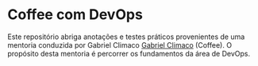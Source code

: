# Coffee com DevOps

Este repositório abriga anotações e testes práticos provenientes de uma mentoria conduzida por Gabriel Climaco [Gabriel Climaco](https://github.com/gabrielsclimaco) (Coffee). O propósito desta mentoria é percorrer os fundamentos da área de DevOps.
